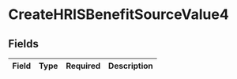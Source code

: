 # CreateHRISBenefitSourceValue4


## Fields

| Field       | Type        | Required    | Description |
| ----------- | ----------- | ----------- | ----------- |